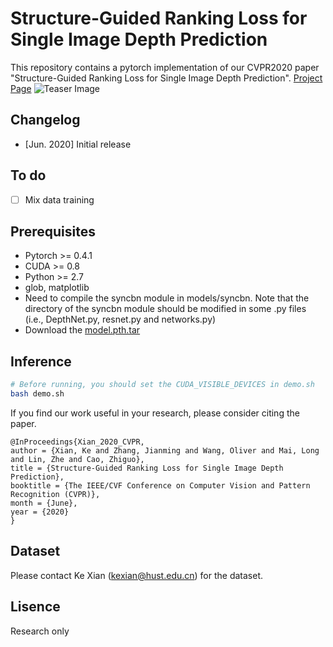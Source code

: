 # Structure-Guided Ranking Loss for Single Image Depth Prediction
This repository contains a pytorch implementation of our CVPR2020 paper "Structure-Guided Ranking Loss for Single Image Depth Prediction". 
[Project Page](https://KexianHust.github.io/Structure-Guided-Ranking-Loss/)
![Teaser Image](https://KexianHust.github.io/Structure-Guided-Ranking-Loss/teaser.png)

## Changelog
* [Jun. 2020] Initial release

## To do
- [ ] Mix data training

## Prerequisites
* Pytorch >= 0.4.1
* CUDA >= 0.8
* Python >= 2.7
* glob, matplotlib
* Need to compile the syncbn module in models/syncbn. Note that the directory of the syncbn module should be modified in some .py files (i.e., DepthNet.py, resnet.py and networks.py)
* Download the [model.pth.tar](https://drive.google.com/file/d/1p8c8-nUTNry5usQmGdTC2TrwWrp3dQ0y/view?usp=sharing)

## Inference
```bash
# Before running, you should set the CUDA_VISIBLE_DEVICES in demo.sh
bash demo.sh

```

If you find our work useful in your research, please consider citing the paper.

```
@InProceedings{Xian_2020_CVPR,
author = {Xian, Ke and Zhang, Jianming and Wang, Oliver and Mai, Long and Lin, Zhe and Cao, Zhiguo},
title = {Structure-Guided Ranking Loss for Single Image Depth Prediction},
booktitle = {The IEEE/CVF Conference on Computer Vision and Pattern Recognition (CVPR)},
month = {June},
year = {2020}
}
```

## Dataset
Please contact Ke Xian (kexian@hust.edu.cn) for the dataset.

## Lisence
Research only
